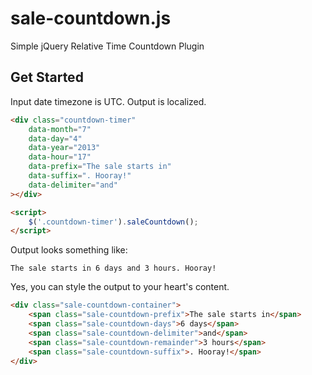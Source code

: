 # sale-countdown.js

Simple jQuery Relative Time Countdown Plugin

## Get Started
Input date timezone is UTC. Output is localized.

```html
<div class="countdown-timer"
	data-month="7"
	data-day="4"
	data-year="2013"
	data-hour="17"
	data-prefix="The sale starts in"
	data-suffix=". Hooray!"
	data-delimiter="and"
></div>

<script>
	$('.countdown-timer').saleCountdown();
</script>
```


Output looks something like:

```
The sale starts in 6 days and 3 hours. Hooray!
```


Yes, you can style the output to your heart's content.

```html
<div class="sale-countdown-container">
	<span class="sale-countdown-prefix">The sale starts in</span>
	<span class="sale-countdown-days">6 days</span>
	<span class="sale-countdown-delimiter">and</span>
	<span class="sale-countdown-remainder">3 hours</span>
	<span class="sale-countdown-suffix">. Hooray!</span>
</div>
```
